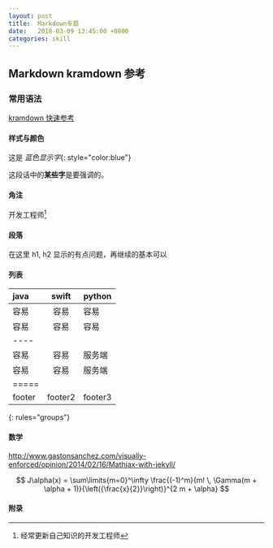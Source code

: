 ```yaml
---
layout: post
title:  Markdown专题
date:   2018-03-09 13:45:00 +0800
categories: skill
---
```


## Markdown kramdown 参考

### 常用语法
[kramdown 快速参考](https://kramdown.gettalong.org/quickref.html)

#### 样式与颜色
这是 *蓝色显示字*{: style="color:blue"}

这段话中的**某些字**是要强调的。


#### 角注
开发工程师[^1]


#### 段落
在这里 h1, h2 显示的有点问题，再继续的基本可以

#### 列表

|java|swift|python|
|:--------------|:----:|----|
|容易|容易|容易|
|容易|容易|容易|
|----
|容易|容易|服务端|
|容易|容易|服务端|
|=====
|footer|footer2|footer3|
{: rules="groups"}

#### 数学

http://www.gastonsanchez.com/visually-enforced/opinion/2014/02/16/Mathjax-with-jekyll/


$$ J\alpha(x) = \sum\limits{m=0}^\infty \frac{(-1)^m}{m! \, \Gamma(m + \alpha + 1)}{\left({\frac{x}{2}}\right)}^{2 m + \alpha} $$


#### 附录

[^1]:经常更新自己知识的开发工程师
